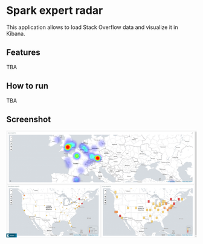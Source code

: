 # Spark expert radar

This application allows to load Stack Overflow data and visualize it in Kibana.

## Features

TBA

## How to run

TBA

## Screenshot

![preview not available](img/kibana.png)
